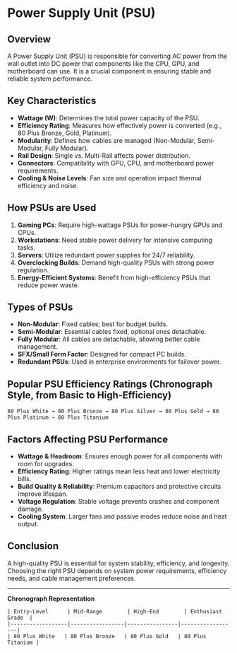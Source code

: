 # Power Supply Unit (PSU)

## Overview

A Power Supply Unit (PSU) is responsible for converting AC power from the wall outlet into DC power that components like the CPU, GPU, and motherboard can use. It is a crucial component in ensuring stable and reliable system performance.

## Key Characteristics

- **Wattage (W)**: Determines the total power capacity of the PSU.
- **Efficiency Rating**: Measures how effectively power is converted (e.g., 80 Plus Bronze, Gold, Platinum).
- **Modularity**: Defines how cables are managed (Non-Modular, Semi-Modular, Fully Modular).
- **Rail Design**: Single vs. Multi-Rail affects power distribution.
- **Connectors**: Compatibility with GPU, CPU, and motherboard power requirements.
- **Cooling & Noise Levels**: Fan size and operation impact thermal efficiency and noise.

## How PSUs are Used

1. **Gaming PCs**: Require high-wattage PSUs for power-hungry GPUs and CPUs.
2. **Workstations**: Need stable power delivery for intensive computing tasks.
3. **Servers**: Utilize redundant power supplies for 24/7 reliability.
4. **Overclocking Builds**: Demand high-quality PSUs with strong power regulation.
5. **Energy-Efficient Systems**: Benefit from high-efficiency PSUs that reduce power waste.

## Types of PSUs

- **Non-Modular**: Fixed cables; best for budget builds.
- **Semi-Modular**: Essential cables fixed, optional ones detachable.
- **Fully Modular**: All cables are detachable, allowing better cable management.
- **SFX/Small Form Factor**: Designed for compact PC builds.
- **Redundant PSUs**: Used in enterprise environments for failover power.

## Popular PSU Efficiency Ratings (Chronograph Style, from Basic to High-Efficiency)

```
80 Plus White → 80 Plus Bronze → 80 Plus Silver → 80 Plus Gold → 80 Plus Platinum → 80 Plus Titanium
```

## Factors Affecting PSU Performance

- **Wattage & Headroom**: Ensures enough power for all components with room for upgrades.
- **Efficiency Rating**: Higher ratings mean less heat and lower electricity bills.
- **Build Quality & Reliability**: Premium capacitors and protective circuits improve lifespan.
- **Voltage Regulation**: Stable voltage prevents crashes and component damage.
- **Cooling System**: Larger fans and passive modes reduce noise and heat output.

## Conclusion

A high-quality PSU is essential for system stability, efficiency, and longevity. Choosing the right PSU depends on system power requirements, efficiency needs, and cable management preferences.

---

**Chronograph Representation**

```
| Entry-Level      | Mid-Range        | High-End        | Enthusiast Grade  |
|------------------|-----------------|----------------|------------------|
| 80 Plus White   | 80 Plus Bronze   | 80 Plus Gold   | 80 Plus Titanium |
```
